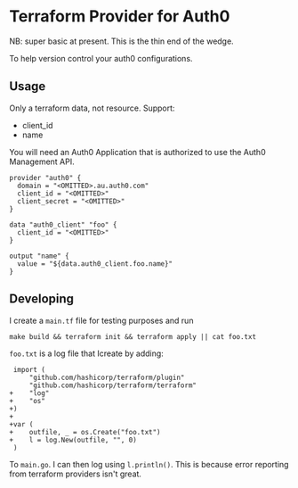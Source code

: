 # Terraform Provider for Auth0

NB: super basic at present. This is the thin end of the wedge.

To help version control your auth0 configurations.

## Usage

Only a terraform data, not resource. Support:

* client_id
* name

You will need an Auth0 Application that is authorized to use the Auth0 Management API.

```
provider "auth0" {
  domain = "<OMITTED>.au.auth0.com"
  client_id = "<OMITTED>"
  client_secret = "<OMITTED>"
}

data "auth0_client" "foo" {
  client_id = "<OMITTED>"
}

output "name" {
  value = "${data.auth0_client.foo.name}"
}
```

## Developing

I create a `main.tf` file for testing purposes and run

```
make build && terraform init && terraform apply || cat foo.txt
```

`foo.txt` is a log file that Icreate by adding:

```
 import (
     "github.com/hashicorp/terraform/plugin"
     "github.com/hashicorp/terraform/terraform"
+    "log"
+    "os"
+)
+
+var (
+    outfile, _ = os.Create("foo.txt")
+    l = log.New(outfile, "", 0)
 )
```
 
To `main.go`. I can then log using `l.println()`. This is because error reporting from terraform providers isn't great.
